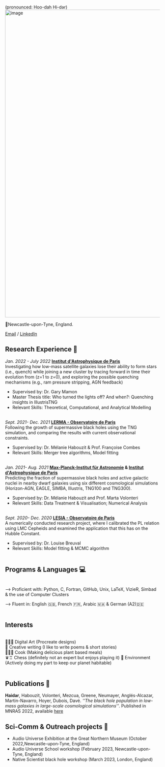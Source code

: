 

(pronounced: Hoo-dah Hi-dər)
<img width="1000" alt="image" src="https://user-images.githubusercontent.com/74595294/212114783-9bc227bb-d6d0-46ce-baf8-c8eaffbfbf4e.png" >

📍Newcastle-upon-Tyne, England.

[Email](mailto:houda.physics@gmail.com) / [LinkedIn](https://www.linkedin.com/in/houdahaidar/) 




## Research Experience 🔭

_Jan. 2022 - July 2022_   **[Institut d'Astrophysique de Paris](https://www.iap.fr)**  <br>
Investigating how low-mass satellite galaxies lose their ability to form stars (i.e., quench) while joining a new cluster by tracing forward in time their evolution from (z=1 to z=0), and exploring the possible quenching mechanisms (e.g., ram pressure stripping, AGN feedback)

 - Supervised by:  Dr. Gary Mamon
 - Master Thesis title: Who turned the lights off? And when?: Quenching insights in IllustrisTNG
 - Relevant Skills: Theoretical, Computational, and Analytical  Modelling
<br><br>


_Sept. 2021- Dec. 2021_   **[LERMA - Observatoire de Paris](https://lerma.obspm.fr/?lang=en)**  <br>
 Following the growth of supermassive black holes using the TNG simulation, and comparing the results with current observational constraints.
 - Supervised by:  Dr. Mélanie Habouzit & Prof. Françoise Combes 
 - Relevant Skills: Merger tree algorithms, Model fitting
<br><br>

_Jan. 2021- Aug. 2021_   **[Max-Planck-Institut für Astronomie](https://www.mpia.de/en) & [Institut d'Astrophysique de Paris](https://www.iap.fr)**  <br>
Predicting the fraction of  supermassive black holes and active galactic nuclei in nearby dwarf galaxies using six different cosmological simulations (Horizon-AGN, EAGLE, SIMBA, Illustris, TNG100 and TNG300). 
 - Supervised by:    Dr. Mélanie Habouzit and Prof. Marta Volonteri
 - Relevant Skills: Data Treatment \&  Visualisation; Numerical Analysis
<br><br>


_Sept. 2020- Dec. 2020_   **[LESIA - Observatoire de Paris](https://lesia.obspm.fr)**  <br>
A numerically conducted research project, where I calibrated the PL relation using LMC Cepheids and examined the application that this has on the Hubble Constant.
 - Supervised by:  Dr. Louise Breuval
 - Relevant Skills:  Model fitting & MCMC algorithm
<br><br>


## Programs & Languages 💻
 <br>
--> Proficient with: Python, C, Fortran, GitHub, Unix, LaTeX, VizieR, Simbad & the use of Computer Clusters

--> Fluent in:  English 🇬🇧, French 🇫🇷, Arabic 🇲🇦 & German (A2)🇩🇪
 <br> <br>

## Interests 
<br>
👩🏻‍🎨 Digital Art (Procreate designs)<br>
📝 Creative writing (I like to write poems & short stories)<br>
👩🏻‍🍳 Cook (Making delicious plant based meals)<br>
♛♖ Chess (definitely not an expert but enjoys playing it)
🌱 Environment (Actively doing my part to keep our planet habitable)<br>
<br>

## Publications 📜

**Haidar**, Habouzit, Volonteri, Mezcua, Greene, Neumayer, Anglés-Alcazar, Martin-Navarro, Hoyer, Dubois, Davé. _''The black hole population in low-mass galaxies in large-scale cosmological simulations''_.  Published in MNRAS 2022, available [here](https://academic.oup.com/mnras/article-abstract/514/4/4912/6609506)



## Sci-Comm & Outreach projects 💫
- Audio Universe Exhibition at the Great Northern Museum  (October 2022,Newcastle-upon-Tyne, England)
- Audio Universe School workshop (February 2023, Newcastle-upon-Tyne, England)
- Native Scientist black hole workshop (March 2023, London, England)



